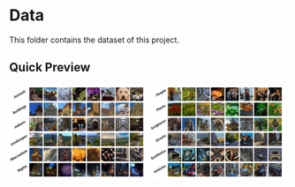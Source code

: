 # Data
This folder contains the dataset of this project.

## Quick Preview
![Proposal Preview](Preview.png)

